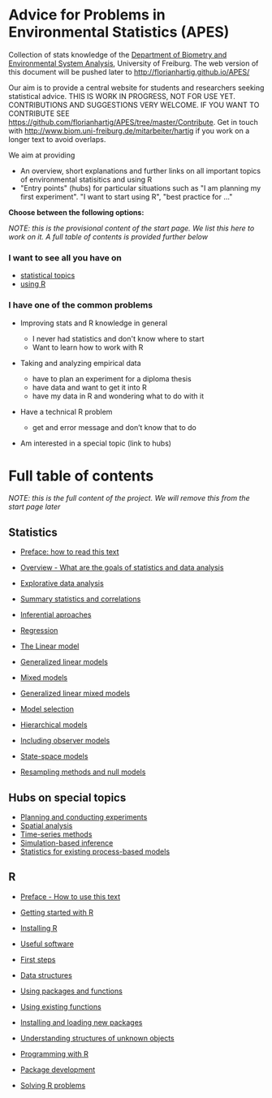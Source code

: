 Advice for Problems in Environmental Statistics (APES)
====

Collection of stats knowledge of the [Department of Biometry and Environmental System Analysis](http://www.biom.uni-freiburg.de/), University of Freiburg. The web version of this document will be pushed later to http://florianhartig.github.io/APES/

Our aim is to provide a central website for students and researchers seeking statistical advice. THIS IS WORK IN PROGRESS, NOT FOR USE YET. CONTRIBUTIONS AND SUGGESTIONS VERY WELCOME. IF YOU WANT TO CONTRIBUTE SEE https://github.com/florianhartig/APES/tree/master/Contribute. Get in touch with http://www.biom.uni-freiburg.de/mitarbeiter/hartig if you work on a longer text to avoid overlaps. 

We aim at providing

* An overview, short explanations and further links on all important topics of environmental statisitics and using R
* "Entry points" (hubs) for particular situations such as "I am planning my first experiment". "I want to start using R", "best practice for ..."

**Choose between the following options:**

*NOTE: this is the provisional content of the start page. We list this here to work on it. A full table of contents is provided further below*

### I want to see all you have on

* [statistical topics](/Stats)
* [using R](/R)

### I have one of the common problems 

* Improving stats and R knowledge in general
  * I never had statistics and don't know where to start
  * Want to learn how to work with R

* Taking and analyzing empirical data
  *	have to plan an experiment for a diploma thesis
  *	have data and want to get it into R
  *	have my data in R and wondering what to do with it

* Have a technical R problem
  *	get and error message and don’t know that to do

* Am interested in a special topic (link to hubs)


# Full table of contents

*NOTE: this is the full content of the project. We will remove this from the start page later*


## Statistics

* [Preface: how to read this text](/Stats/stats00-preface.md)

* [Overview - What are the goals of statistics and data analysis](/Stats/stats01-overview.md)
* [Explorative data analysis](/Stats/stats02-explorativeDataAnalysis.md)
* [Summary statistics and correlations](/Stats/stats04-summaries.md)
* [Inferential aproaches](/Stats/stats10-inference.md)
* [Regression](/Stats/stats20-regression.md)
 * [The Linear model](/Stats/)
 * [Generalized linear models](/Stats/)
 * [Mixed models](/Stats/)
 * [Generalized linear mixed models](/Stats/)
*	[Model selection](/Stats/stats30-modelSelection.md)
*	[Hierarchical models](/Stats/stats40-hierarchicalModels.md)
 * [Including observer models](/Stats/)
 * [State-space models](/Stats/)
*	[Resampling methods and null models](/Stats/)

## Hubs on special topics

* [Planning and conducting experiments](/Hubs/hub-experimentalDesign.md)
* [Spatial analysis](/Hubs/hub-spatialAnalysis)
* [Time-series methods](/Hubs/)
* [Simulation-based inference](/Hubs/hub-simulationBasedInference.md)
* [Statistics for existing process-based models](/Hubs/hub-fittingProcessBasedModels.md)


## R


* [Preface - How to use this text](/R/R00-Preface.md)

*	[Getting started with R](/R/R10-gettingStarted.md)
 *	[Installing R](/R/)
 *	[Useful software](/R/)
 *	[First steps](/R/)
*	[Data structures](/R/R20-DataStructures.md)
*	[Using packages and functions](/R/R30-FunctionsAndPackages.md)
 * [Using existing functions](/R/)
 * [Installing and loading new packages](/R/)
 * [Understanding structures of unknown objects](/R/)
* [Programming with R](/R/R40-ProgrammingWithR.md)
* [Package development](/R/R50-PackageDevelopment.md)
* [Solving R problems](/R/R60-Problems.md)

